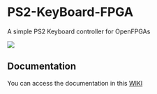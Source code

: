 # PS2-KeyBoard-FPGA
A simple PS2 Keyboard controller for OpenFPGAs

![](https://github.com/Obijuan/PS2-KeyBoard-FPGA/raw/master/wiki/ps2-keyboard-11.gif)


## Documentation

You can access the documentation in this [WIKI](https://github.com/Obijuan/PS2-KeyBoard-FPGA/wiki)
